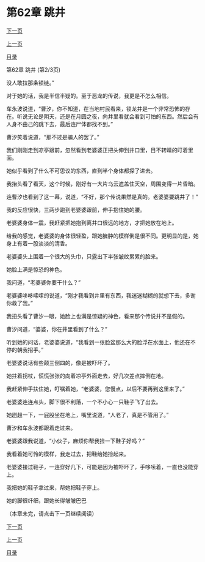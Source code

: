 <h1>第62章    跳井</h1>
            <div><p><a href="./0185_%E7%AC%AC62%E7%AB%A0_%E8%B7%B3%E4%BA%95.md">下一页</a></p><p><a href="./0183_%E7%AC%AC62%E7%AB%A0_%E8%B7%B3%E4%BA%95.md">上一页</a></p><p><a href="../">目录</a></p></div>
            <div><p>第62章    跳井 (第2/3页)</p><p>没人敢拉那条锁链。”</p><p>对于她的话，我是半信半疑的。至于恶龙的传说，我更是不怎么相信。</p><p>车永波说道，“曹汐，你不知道，在当地村民看来，锁龙井是一个非常恐怖的存在。听说无论是阴天，还是在月圆之夜，向井里看就会看到可怕的东西。然后会有人身不由己的跳下去，最后连尸体都找不到。”</p><p>曹汐笑着说道，“那不过是骗人的罢了。”</p><p>我们刚刚走到凉亭跟前，忽然看到老婆婆正把头伸到井口里，目不转睛的盯着里面。</p><p>她似乎看到了什么不可思议的东西，直到半个身体都探了进去。</p><p>我抬头看了看天，这个时候，刚好有一大片乌云遮盖住天空，周围变得一片昏暗。</p><p>连曹汐也看到了这一幕，说道，“不好，那个传说果然是真的。老婆婆要跳井了！”</p><p>我的反应很快，三两步跑到老婆婆跟前，伸手抱住她的腰。</p><p>老婆婆身体一震，我赶紧把她抱到离井口很远的地方，才把她放在地上。</p><p>给我的感觉，老婆婆的身体很轻盈，跟她臃肿的模样倒是很不同。更明显的是，她身上有着一股淡淡的清香。</p><p>老婆婆头上围着一个很大的头巾，只露出下半张皱纹累累的脸来。</p><p>她脸上满是惊恐的神色。</p><p>我问道，“老婆婆你要干什么？”</p><p>老婆婆哆哆嗦嗦的说道，“刚才我看到井里有东西，我迷迷糊糊的就想下去，多谢你救了我。”</p><p>我扭头看了曹汐一眼，她脸上也满是惊疑的神色，看来那个传说并不是假的。</p><p>曹汐问道，“婆婆，你在井里看到了什么？”</p><p>听到她的问话，老婆婆说道，“我看到一张脸盆那么大的脸浮在水面上，他还在不停的朝我招手。”</p><p>老婆婆说话有些颠三倒四的，像是被吓坏了。</p><p>她拄着拐杖，慌慌张张的向着凉亭外面走去，好几次差点摔倒在地。</p><p>我赶紧伸手扶住她，叮嘱着她，“老婆婆，您慢点，以后不要再到这里来了。”</p><p>老婆婆连连点头，脚下很不利落，一个不小心一只鞋子飞了出去。</p><p>她趔趄一下，一屁股坐在地上，嘴里说道，“人老了，真是不管用了。”</p><p>曹汐和车永波都跟着走过来。</p><p>老婆婆跟我说道，“小伙子，麻烦你帮我捡一下鞋子好吗？”</p><p>我看着她可怜的模样，我走过去，把鞋给她捡起来。</p><p>老婆婆接过鞋子，一连穿好几下，可能是因为被吓坏了，手哆嗦着，一直也没能穿上。</p><p>我把她的鞋子拿过来，帮她把鞋子穿上。</p><p>她的脚很纤细，跟她长得皱皱巴巴</p><p>（本章未完，请点击下一页继续阅读）</p></div>
            <div><p><a href="./0185_%E7%AC%AC62%E7%AB%A0_%E8%B7%B3%E4%BA%95.md">下一页</a></p><p><a href="./0183_%E7%AC%AC62%E7%AB%A0_%E8%B7%B3%E4%BA%95.md">上一页</a></p><p><a href="../">目录</a></p></div>